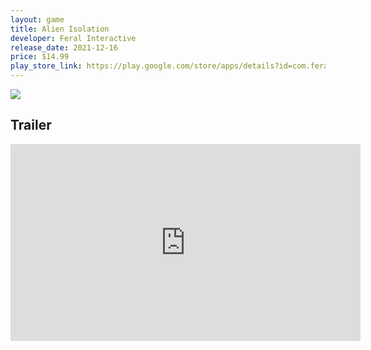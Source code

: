 ```yaml
---
layout: game
title: Alien Isolation
developer: Feral Interactive
release_date: 2021-12-16
price: $14.99
play_store_link: https://play.google.com/store/apps/details?id=com.feralinteractive.alienisolation_android
---
```


<!-- Write your game description here. -->

<!-- Add your image embeds here. Remember to place images in assets/images/ -->
<img src="{{ 'assets/images/alien_isolation_gameplay.jpg' | relative_url }}" />
<!-- IMPORTANT: Please manually place the image file 'alien_isolation_gameplay.jpg' into the 'assets/images/' directory. -->

<!-- Optional: Add a rating section -->
<!-- ## My Rating
<!-- **Overall:** ⭐⭐⭐⭐☆ -->

<!-- Optional: Add a trailer section -->
## Trailer
<iframe width="560" height="315" src="https://www.youtube.com/embed/LJQbDbSm4nE?si=fUUA56O20fRMdeFw" title="YouTube video player" frameborder="0" allow="accelerometer; autoplay; clipboard-write; encrypted-media; gyroscope; picture-in-picture; web-share" referrerpolicy="strict-origin-when-cross-origin" allowfullscreen></iframe>